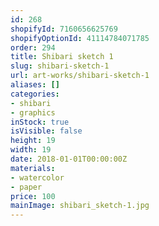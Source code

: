 ```yaml
---
id: 268
shopifyId: 7160656625769
shopifyOptionId: 41114784071785
order: 294
title: Shibari sketch 1
slug: shibari-sketch-1
url: art-works/shibari-sketch-1
aliases: []
categories:
- shibari
- graphics
inStock: true
isVisible: false
height: 19
width: 19
date: 2018-01-01T00:00:00Z
materials:
- watercolor
- paper
price: 100
mainImage: shibari_sketch-1.jpg
---
```

